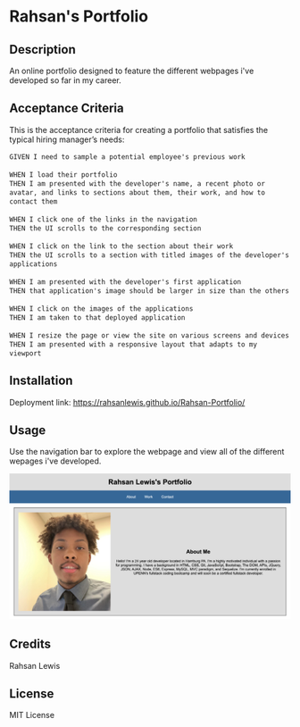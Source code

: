 # Rahsan's Portfolio

## Description

An online portfolio designed to feature the different webpages i've developed so far in my career.

## Acceptance Criteria

This is the acceptance criteria for creating a portfolio that satisfies the typical hiring manager’s needs:

```
GIVEN I need to sample a potential employee's previous work

WHEN I load their portfolio
THEN I am presented with the developer's name, a recent photo or avatar, and links to sections about them, their work, and how to contact them

WHEN I click one of the links in the navigation
THEN the UI scrolls to the corresponding section

WHEN I click on the link to the section about their work
THEN the UI scrolls to a section with titled images of the developer's applications

WHEN I am presented with the developer's first application
THEN that application's image should be larger in size than the others

WHEN I click on the images of the applications
THEN I am taken to that deployed application

WHEN I resize the page or view the site on various screens and devices
THEN I am presented with a responsive layout that adapts to my viewport
```

## Installation

Deployment link: https://rahsanlewis.github.io/Rahsan-Portfolio/

## Usage

Use the navigation bar to explore the webpage and view all of the different wepages i've developed.

![Screenshot](./css/images/portfoliopic.jpg)

## Credits

Rahsan Lewis

## License

MIT License
